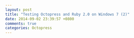 ```yaml
---
layout: post
title: "Testing Octopress and Ruby 2.0 on Windows 7 (2)"
date: 2014-09-02 23:39:57 +0800
comments: true
categories: Octopress
---
```

